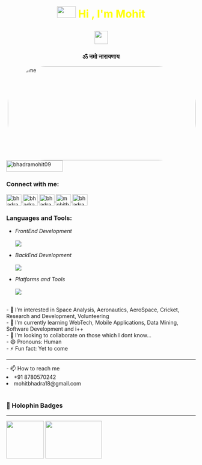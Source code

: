<h1 align="center" style="color: yellow"> 
  
  <img src="https://media.giphy.com/media/qjqUcgIyRjsl2/giphy.gif" width="50" height="30" /> Hi , I'm <strong>Mohit</strong>
  
  <img src="https://raw.githubusercontent.com/TheDudeThatCode/TheDudeThatCode/master/Assets/Hi.gif" width=35 height=35>

</h1>

<h3 align="center">ॐ नमो नारायणाय</h3>

<img align="right" alt="NoName" style="border-radius: 100px; width: 500px; height: 250px;" src="https://64.media.tumblr.com/5cff0ee682a290ade63ffadc59e20cf6/2e25fc6cf0c55504-12/s540x810/58aa157cadb2024d8ad0144e5336f0e010c2b21a.gif">

<p align="left"> 
  <img width="150" height="30" src="https://komarev.com/ghpvc/?username=bhadramohit09&label=Profile%20views&color=e6930e&style=flat" alt="bhadramohit09" /> 
</p>

<h3 align="left">Connect with me:</h3>

<p align="left">

  <a href="https://twitter.com/bhadra26" target="blank">
    <img align="center" src="https://raw.githubusercontent.com/rahuldkjain/github-profile-readme-generator/master/src/images/icons/Social/twitter.svg" alt="bhadra26" height="30" width="40" />
  </a>
 
  <a href="https://linkedin.com/in/bhadramohit27" target="blank">
    <img align="center" src="https://raw.githubusercontent.com/rahuldkjain/github-profile-readme-generator/master/src/images/icons/Social/linked-in-alt.svg" alt="bhadramohit27" height="30" width="40" />
  </a>

  <a href="https://kaggle.com/bhadramohit" target="blank">
    <img align="center" src="https://raw.githubusercontent.com/rahuldkjain/github-profile-readme-generator/master/src/images/icons/Social/kaggle.svg" alt="bhadramohit" height="30" width="40" />
  </a>

  <a href="https://www.hackerrank.com/mohitbhadra27" target="blank">
    <img align="center" src="https://raw.githubusercontent.com/rahuldkjain/github-profile-readme-generator/master/src/images/icons/Social/hackerrank.svg" alt="mohitbhadra27" height="30" width="40" />
  </a>

  <a href="https://www.leetcode.com/bhadramohit" target="blank">
    <img align="center" src="https://raw.githubusercontent.com/rahuldkjain/github-profile-readme-generator/master/src/images/icons/Social/leet-code.svg" alt="bhadramohit" height="30" width="40" />
  </a>

</p>

<h3 class="p-3" align="left">Languages and Tools:</h3>

<p align="right">  

  -  *FrontEnd Development* <br /> <br />
      <img src="https://skillicons.dev/icons?i=react,js,angular,bootstrap,css,flutter" />

  - *BackEnd Development* <br /> <br />
      <img src="https://skillicons.dev/icons?i=cs,nodejs,mongodb,express,dart,python" />

  - *Platforms and Tools* <br /> <br />
      <img src="https://skillicons.dev/icons?i=discord,googlecloud,gitlab,vscode,gatsby,github" />
    
<br />
- 👀 I’m interested in Space Analysis, Aeronautics, AeroSpace, Cricket, Research and Development, Volunteering
<br />
- 🌱 I’m currently learning WebTech, Mobile Applications, Data Mining, Software Development and i++
<br />
- 💞️ I’m looking to collaborate on those which I dont know...
<br />
- 😄 Pronouns: Human
<br />
- ⚡ Fun fact: Yet to come
  <hr />
 - 📫 How to reach me
<br  />
<li>
    +91 8780570242
</li>
<li>
    mohitbhadra18@gmail.com
</li>
<br />

<h3>🤺 Holophin Badges</h3>
<hr />
<p align="left">
  <img height="100" width="100" src="https://github.com/user-attachments/assets/4f290139-ea29-4110-a946-5728b53366ec" />

<img height="100" width="150" src="https://github.githubassets.com/assets/profile-first-issue-dark-b8dbb02687b2.svg" />
</p>


